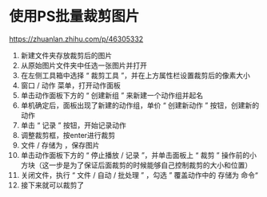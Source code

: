 # 使用PS批量裁剪图片
https://zhuanlan.zhihu.com/p/46305332
1. 新建文件夹存放裁剪后的图片
2. 从原始图片文件夹中任选一张图片并打开
3. 在左侧工具箱中选择 “ 裁剪工具 ”，并在上方属性栏设置裁剪后的像素大小
4. 窗口 / 动作 菜单，打开动作面板
5. 单击动作面板下方的 “ 创建新组 ” 来新建一个动作组并起名
6. 单机确定后，面板出现了新建的动作组，单价 “ 创建新动作 ” 按钮，创建新的动作
7. 单击 “ 记录 ” 按钮，开始记录动作
8. 调整裁剪框，按enter进行裁剪
9. 文件 / 存储为 ，保存图片
10. 单击动作面板下方的 “ 停止播放 / 记录 ”，并单击面板上 “ 裁剪 ” 操作前的小方块（这一步是为了保证后面裁剪的时候能够自己控制裁剪的大小和位置）
11. 关闭文件，执行 “ 文件 / 自动 / 批处理 ” ，勾选 ” 覆盖动作中的 存储为 命令“
12. 接下来就可以裁剪了